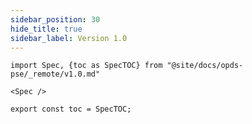 ```yaml
---
sidebar_position: 30
hide_title: true
sidebar_label: Version 1.0
---
```


```mdx-code-block
import Spec, {toc as SpecTOC} from "@site/docs/opds-pse/_remote/v1.0.md"

<Spec />

export const toc = SpecTOC;
```